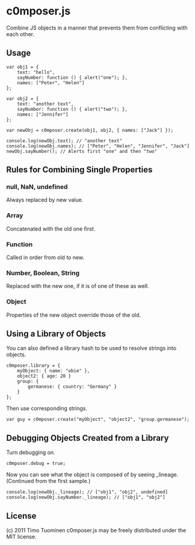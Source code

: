 c0mposer.js
===========

Combine JS objects in a manner that prevents them from conflicting with each other.

Usage
-----

    var obj1 = {
    	text: "hello",
	    sayNumber: function () { alert("one"); },
	    names: ["Peter", "Helen"]
    };

    var obj2 = {
    	text: "another text",
	    sayNumber: function () { alert("two"); },
	    names: ["Jennifer"]
    };

    var newObj = c0mposer.create(obj1, obj2, { names: ["Jack"] });

    console.log(newObj.text); // "another text"
    console.log(newObj.names); // ["Peter", "Helen", "Jennifer", "Jack"]
    newObj.sayNumber(); // Alerts first "one" and then "two"


Rules for Combining Single Properties
-------------------------------------

### null, NaN, undefined
Always replaced by new value.


### Array
Concatenated with the old one first.


### Function
Called in order from old to new.


### Number, Boolean, String
Replaced with the new one, if it is of one of these as well.


### Object
Properties of the new object override those of the old.



Using a Library of Objects
--------------------------

You can also defined a library hash to be used to resolve strings into objects.

    c0mposer.library = {
        myObject: { name: "obie" },
        object2: { age: 20 }
        group: {
            germanese: { country: "Germany" }
        }
    };

Then use corresponding strings.

    var guy = c0mposer.create("myObject", "object2", "group.germanese");


Debugging Objects Created from a Library
---------

Turn debugging on.

    c0mposer.debug = true;

Now you can see what the object is composed of by seeing _lineage. (Continued from the first sample.)

    console.log(newObj._lineage); // ["obj1", "obj2", undefined]
    console.log(newObj.sayNumber._lineage); // ["obj1", "obj2"]


License
-------

(c) 2011 Timo Tuominen
c0mposer.js may be freely distributed under the MIT license.